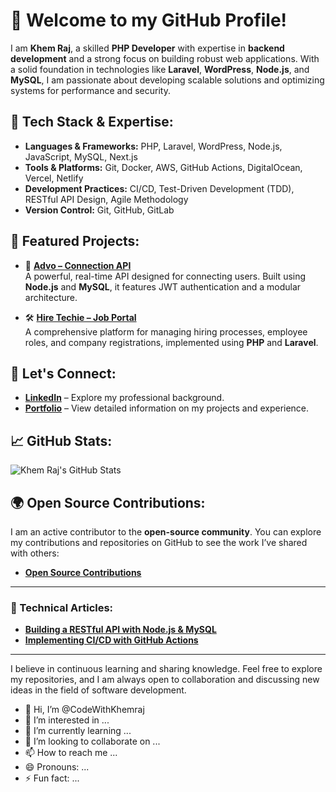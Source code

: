# 👋 Welcome to my GitHub Profile!

I am **Khem Raj**, a skilled **PHP Developer** with expertise in **backend development** and a strong focus on building robust web applications. With a solid foundation in technologies like **Laravel**, **WordPress**, **Node.js**, and **MySQL**, I am passionate about developing scalable solutions and optimizing systems for performance and security.

## 🚀 Tech Stack & Expertise:

- **Languages & Frameworks:** PHP, Laravel, WordPress, Node.js, JavaScript, MySQL, Next.js  
- **Tools & Platforms:** Git, Docker, AWS, GitHub Actions, DigitalOcean, Vercel, Netlify  
- **Development Practices:** CI/CD, Test-Driven Development (TDD), RESTful API Design, Agile Methodology  
- **Version Control:** Git, GitHub, GitLab

## 🌟 Featured Projects:

- 🚀 **[Advo – Connection API](https://github.com/CodewithKhemraj/Advo-API)**  
  A powerful, real-time API designed for connecting users. Built using **Node.js** and **MySQL**, it features JWT authentication and a modular architecture.

- 🛠️ **[Hire Techie – Job Portal](https://github.com/CodewithKhemraj/Hire-Techie)**  
  A comprehensive platform for managing hiring processes, employee roles, and company registrations, implemented using **PHP** and **Laravel**.

## 💼 Let's Connect:

- **[LinkedIn](https://www.linkedin.com/in/khemraj-khemumalurwala)** – Explore my professional background.  
- **[Portfolio](https://khemraj-portfolio.com)** – View detailed information on my projects and experience.

## 📈 GitHub Stats:

![Khem Raj's GitHub Stats](https://github-readme-stats.vercel.app/api?username=CodewithKhemraj&show_icons=true&theme=transparent)

## 🌍 Open Source Contributions:

I am an active contributor to the **open-source community**. You can explore my contributions and repositories on GitHub to see the work I’ve shared with others:  
- **[Open Source Contributions](https://github.com/CodewithKhemraj?tab=stars)**

---

### 📝 Technical Articles:

- **[Building a RESTful API with Node.js & MySQL](https://dev.to/khemraj/building-restful-apis-with-nodejs-mysql)**  
- **[Implementing CI/CD with GitHub Actions](https://dev.to/khemraj/setting-up-cicd-pipeline-with-github-actions)**

---

I believe in continuous learning and sharing knowledge. Feel free to explore my repositories, and I am always open to collaboration and discussing new ideas in the field of software development.

- 👋 Hi, I’m @CodeWithKhemraj
- 👀 I’m interested in ...
- 🌱 I’m currently learning ...
- 💞️ I’m looking to collaborate on ...
- 📫 How to reach me ...
- 😄 Pronouns: ...
- ⚡ Fun fact: ...

<!---
CodeWithKhemraj/CodeWithKhemraj is a ✨ special ✨ repository because its `README.md` (this file) appears on your GitHub profile.
You can click the Preview link to take a look at your changes.
--->
